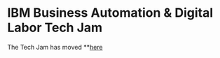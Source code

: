 # IBM Business Automation & Digital Labor Tech Jam

The Tech Jam has moved **[here](https://github.com/IBM/ba-dl-tech-jam/tree/main) 

